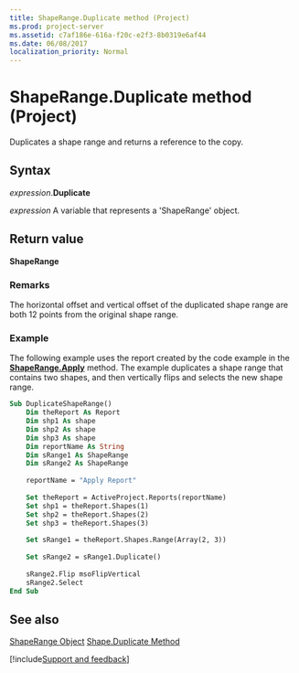 ```yaml
---
title: ShapeRange.Duplicate method (Project)
ms.prod: project-server
ms.assetid: c7af186e-616a-f20c-e2f3-8b0319e6af44
ms.date: 06/08/2017
localization_priority: Normal
---
```



# ShapeRange.Duplicate method (Project)
Duplicates a shape range and returns a reference to the copy.

## Syntax

_expression_.**Duplicate**

_expression_ A variable that represents a 'ShapeRange' object.


## Return value

 **ShapeRange**


### Remarks

The horizontal offset and vertical offset of the duplicated shape range are both 12 points from the original shape range.


### Example

The following example uses the report created by the code example in the  **[ShapeRange.Apply](Project.shaperange.apply.md)** method. The example duplicates a shape range that contains two shapes, and then vertically flips and selects the new shape range.


```vb
Sub DuplicateShapeRange()
    Dim theReport As Report
    Dim shp1 As shape
    Dim shp2 As shape
    Dim shp3 As shape
    Dim reportName As String
    Dim sRange1 As ShapeRange
    Dim sRange2 As ShapeRange
    
    reportName = "Apply Report"
    
    Set theReport = ActiveProject.Reports(reportName)
    Set shp1 = theReport.Shapes(1)
    Set shp2 = theReport.Shapes(2)
    Set shp3 = theReport.Shapes(3)
    
    Set sRange1 = theReport.Shapes.Range(Array(2, 3))
    
    Set sRange2 = sRange1.Duplicate()
    
    sRange2.Flip msoFlipVertical
    sRange2.Select
End Sub
```


## See also


[ShapeRange Object](Project.shaperange.md)
[Shape.Duplicate Method](Project.shape.duplicate.md)

[!include[Support and feedback](~/includes/feedback-boilerplate.md)]